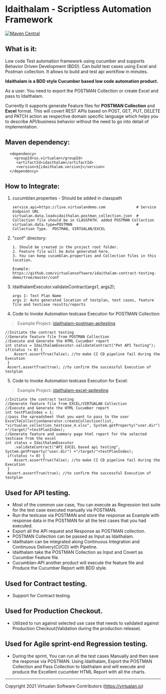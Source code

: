 # Idaithalam - Scriptless Automation Framework

[![Maven Central](https://img.shields.io/maven-central/v/io.virtualan/idaithalam.svg?label=Maven%20Central)](https://search.maven.org/search?q=g:%22io.virtualan%22%20AND%20a:%22idaithalam%22) 
                          
## What is it:

Low code Test automation framework using cucumber and supports Behavior Driven Development (BDD). Can build test cases using Excel and Postman collection. It allows to build and test api workflow in minutes. 

**Idaithalam is a BDD style Cucumber based low code automation product.**

As a user: You need to export the POSTMAN Collection or create Excel and pass to Idaithalam. 

Currently It supports generate Feature files for **POSTMAN Collection** and  **Excel** format. 
This will covert REST APIs based on POST, GET, PUT, DELETE and PATCH action as respective domain specific language which helps you to describe API/business behavior without the need to go into detail of implementation. 

 ## Maven dependency:
  
  ```mvn 
    <dependency>
      <groupId>io.virtualan</groupId>
       <artifactId>idaithalam</artifactId>
       <version>${idaithalam.version}</version>
    </dependency>
  ```  

## How to Integrate: 

1. cucumblan.properties  - Should be added in classpath

    ```
    service.api=https://live.virtualandemo.com              # Service Endpoint URL
    virtualan.data.load=idaithalan.postman_collection.json  # Collection file should be in CLASSPATH. added POSTMAN Collection  
    virtualan.data.type=POSTMAN                             # Collection Type.  POSTMAN, VIRTUALAN/EXCEL
    ```
2.  "conf" directory: 

    ``` 
    1. Should be created in the project root folder. 
    2. Feature file will be Auto generated here. 
    3. You can keep cucumblan.properties and Collection files in this location.

    Example: 
    https://github.com/virtualansoftware/idaithalam-contract-testing-demo/tree/master/conf 
    ```
3. IdaithalamExecutor.validateContract(args1, args2);

    ```
    args 1: Test Plan Name  
    args 2: Auto generated location of testplan, test cases, feature file and testcase results/reports 
    ```

4. Code to Invoke Automation testcase Execution for POSTMAN Collection:
> Example Project: [idaithalam-postman-apitesting](https://github.com/virtualansoftware/idaithalam/tree/master/samples/idaithalam-postmancoll-apitesting)
```
//Initiate the contract testing
//Generate feature file from POSTMAN Collection
//Execute and Generate the HTML Cucumber report
int status = IdaithalamExecutor.validateContract("Pet API Testing");
if(status != 0) {
    Assert.assertTrue(false); //to make CI CD pipeline fail during the Execution
 }
 Assert.assertTrue(true); //to confirm the successful Execution of testplan
```

5. Code to Invoke Automation testcase Execution for Excel:
> Example Project: [idaithalam-excel-apitesting](https://github.com/virtualansoftware/idaithalam/tree/master/samples/idaithalam-excel-apitesting)
```
//Initiate the contract testing
//Generate feature file from EXCEL/VIRTUALAN Collection
//Execute and Generate the HTML Cucumber report
int testPlanIndex = 1;
//pass the spreadsheet that you want to pass to the user
ExcelToCollectionGenerator.createCollection(list, "virtualan_collection_testcase_4.xlsx", System.getProperty("user.dir") +"/target/"+testPlanIndex);
//Generate feature and summary page html report for the selected testcase from the excel
int status = IdaithalamExecutor
    .validateContract("API EXCEL based api testing", System.getProperty("user.dir") +"/target/"+testPlanIndex);
 if(status != 0) {
    Assert.assertTrue(false); //to make CI CD pipeline fail during the Execution
 }
 Assert.assertTrue(true); //to confirm the successful Execution of testplan
```

## Used for API testing.
* Most of the common use case, You can execute as Regression test suite for the test case executed manually via POSTMAN.
* Run the testcase via POSTMAN and store the response as Example with response data in the POSTMAN for all the test cases that you had executed. 
* Export all the API request and Response as POSTMAN collection.
* POSTMAN Collection can be passed as Input as Idaithalam.
* Idaithalam can be integrated along Continuous Integration and Continuous Delivery(CI/CD) with Pipeline.
* Idaithalam take the POSTMAN Collection as Input and Covert as Cucumber Feature file. 
* Cucumblan-API another product will execute the feature file and Produce the Cucumber Report with BDD style.

## Used for Contract testing.
* Support for Contract testing. 

## Used for Production Checkout.
* Utilized to run against selected use case that needs to validated against Production Checkout(Validation during the production release).   

## Used for Agile sprint-end Regression testing.
* During the sprint, You can run all the test cases Manually and then save the response via POSTMAN. Using Idaithalam, Export the POSTMAN Collection and Pass Collection to Idaithalam and will execute and produce the Excellent cucumber HTML Report with all the charts.

----
 Copyright 2021 Virtualan Software Contributors (https://virtualan.io)